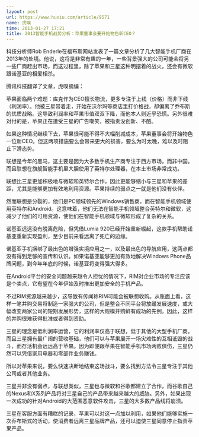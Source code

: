 ```yaml
---
layout: post
url: https://www.huxiu.com/article/9571
name: 虎嗅
time: 2013-01-27 17:21
title: 2013智能手机战势分析：苹果董事会要开始物色新CEO？
---
```

科技分析师Rob Enderle在福布斯网站发表了一篇文章分析了几大智能手机厂商在2013年的处境。他说，这将是非常有趣的一年，一些背景强大的公司可能会将另一些厂商赶出市场，而这过程里，除了苹果和三星这种明摆着的战火，还会有微软跟诺基亚的相爱相杀。

腾讯科技翻译了文章，虎嗅摘编：

苹果面临两个难题：库克作为CEO擅长物流，更多专注于上线（价格）而非下线（利润率）。他被三星带着走，开始在沃尔玛等商店里打价格战，却偏离了乔布斯的优质战略。这导致利润率和苹果市值双双下降，而他本人则近乎恐慌。另外很难对付的是，苹果正在遭受三星的广告嘲笑，被指责没创新、不酷。

如果这种情况继续下去，苹果很可能不得不大幅削减成本，苹果董事会将开始物色一位新CEO。但这两项措施要么会带来更大的损害，要么为时太晚，难以及时阻止下滑态势。

联想是今年的黑马，这主要是因为大多数手机生产商专注于西方市场，而非中国。而且联想在旗舰智能手机里大胆使用了英特尔处理器，在本土市场非常成功。

联想比三星更加积极地与微软和英特尔合作，因此更能够缩小与三星和苹果的差距，尤其是能够更加有效地利用资源。苹果持续的弱点之一就是他们没有伙伴。

然而联想是分裂的，他们是PC领域领先的Windows销售商，而在智能手机领域使用英特尔和Android。这意味着，他们无法在智能手机领域整合英特尔和微软，这减少了他们的可用资源，使他们在智能手机领域与微软形成了复杂的关系。

诺基亚远远没有脱离危险，但凭借Lumia 920已经开始重新崛起，这款手机帮助诺基亚重新实现盈利，至少目前来看远离了死亡的边缘。

诺基亚手机捆绑了最出色的增强实境应用之一，以及最出色的导航应用，这两点都没有得到足够的宣传和认识。如果诺基亚能够更加有效地解决Windows Phone品牌问题，到今年年底的时候，诺基亚将变得强大得多。

在Android平台的安全问题越来越令人担忧的情况下，RIM对企业市场的专注应该是个卖点，它有望在今年伊始及时推出更加安全的手机产品。

不过RIM资源越来越少，这导致有传闻称RIM可能会被联想收购。从账面上看，这样一笔并购交易将制造一家强大的公司，但是整合不同平台将放缓发展速度，或大幅改变两家公司的短期发展形势，这样的大规模并购鲜有成功的先例。因此，这样的并购很难获得批准或者得到资助。

三星的理念是低利润率运营，它的利润率仅高于联想，低于其他的大型手机厂商，而且三星拥有最广阔的营收基础，他们可以与苹果展开一场灾难性的互相诋毁的战斗，而存活机会远远高于苹果。因为即便跟苹果在智能手机市场两败俱伤，三星仍然可以凭借家用电器和零部件业务赚钱。

所以对苹果来说，要么快速决断地结束这场战斗，要么找到方法令三星专注于其他公司或者其他业务。

三星并非没有弱点，与联想类似，三星也与微软和谷歌都建立了合作，而谷歌自己的Nexus和X系列产品将对三星自己的产品带来越来越大的威胁。另外，如果出现一次成功的针对Android的大范围恶意软件攻击，三星的大多数产品线将崩溃。

三星在客服方面有糟糕的记录，苹果可以对这一点加以利用，如果他们能够实施一次乔布斯式的活动，使消费者远离三星品牌产品，还可以迫使三星同意停止指责苹果产品。


